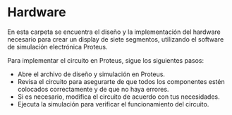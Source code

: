 # Hardware
En esta carpeta se encuentra el diseño y la implementación del hardware necesario para crear un display de siete segmentos, utilizando el software de simulación electrónica Proteus.

Para implementar el circuito en Proteus, sigue los siguientes pasos:

- Abre el archivo de diseño y simulación en Proteus.
- Revisa el circuito para asegurarte de que todos los componentes estén colocados correctamente y de que no haya errores.
- Si es necesario, modifica el circuito de acuerdo con tus necesidades.
- Ejecuta la simulación para verificar el funcionamiento del circuito.
